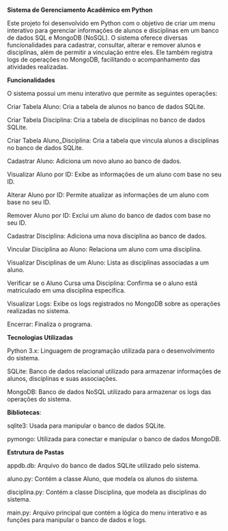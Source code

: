 **Sistema de Gerenciamento Acadêmico em Python**

  Este projeto foi desenvolvido em Python com o objetivo de criar um menu interativo para gerenciar informações de alunos e disciplinas em um banco de dados SQL e MongoDB (NoSQL). O sistema oferece diversas funcionalidades para cadastrar, consultar, alterar e remover alunos e disciplinas, além de permitir a vinculação entre eles. Ele também registra logs de operações no MongoDB, facilitando o acompanhamento das atividades realizadas.

**Funcionalidades**

O sistema possui um menu interativo que permite as seguintes operações:

Criar Tabela Aluno: Cria a tabela de alunos no banco de dados SQLite.

Criar Tabela Disciplina: Cria a tabela de disciplinas no banco de dados SQLite.

Criar Tabela Aluno_Disciplina: Cria a tabela que vincula alunos a disciplinas no banco de dados SQLite.

Cadastrar Aluno: Adiciona um novo aluno ao banco de dados.

Visualizar Aluno por ID: Exibe as informações de um aluno com base no seu ID.

Alterar Aluno por ID: Permite atualizar as informações de um aluno com base no seu ID.

Remover Aluno por ID: Exclui um aluno do banco de dados com base no seu ID.

Cadastrar Disciplina: Adiciona uma nova disciplina ao banco de dados.

Vincular Disciplina ao Aluno: Relaciona um aluno com uma disciplina.

Visualizar Disciplinas de um Aluno: Lista as disciplinas associadas a um aluno.

Verificar se o Aluno Cursa uma Disciplina: Confirma se o aluno está matriculado em uma disciplina específica.

Visualizar Logs: Exibe os logs registrados no MongoDB sobre as operações realizadas no sistema.

Encerrar: Finaliza o programa.

**Tecnologias Utilizadas**

Python 3.x: Linguagem de programação utilizada para o desenvolvimento do sistema.

SQLite: Banco de dados relacional utilizado para armazenar informações de alunos, disciplinas e suas associações.

MongoDB: Banco de dados NoSQL utilizado para armazenar os logs das operações do sistema.

**Bibliotecas**:

sqlite3: Usada para manipular o banco de dados SQLite.

pymongo: Utilizada para conectar e manipular o banco de dados MongoDB.

**Estrutura de Pastas**

appdb.db: Arquivo do banco de dados SQLite utilizado pelo sistema.

aluno.py: Contém a classe Aluno, que modela os alunos do sistema.

disciplina.py: Contém a classe Disciplina, que modela as disciplinas do sistema.

main.py: Arquivo principal que contém a lógica do menu interativo e as funções para manipular o banco de dados e logs.
